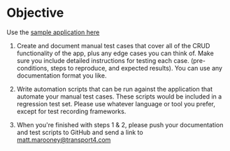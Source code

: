 # Objective
Use the [sample application here](http://computer-database.herokuapp.com/computers) 

1. Create and document manual test cases that cover all of the CRUD functionality of the app, plus any edge cases you can think of.  Make sure you include detailed instructions for testing each case. (pre-conditions, steps to reproduce, and expected results).  You can use any documentation format you like.

2. Write automation scripts that can be run against the application  that automate your manual test cases.  These scripts would be included in a regression test set.  Please use whatever language or tool you prefer, except for test recording frameworks.

3.  When you're finished with steps 1 & 2, please push your documentation and test scripts to GitHub and send a link to matt.marooney@transport4.com
 

